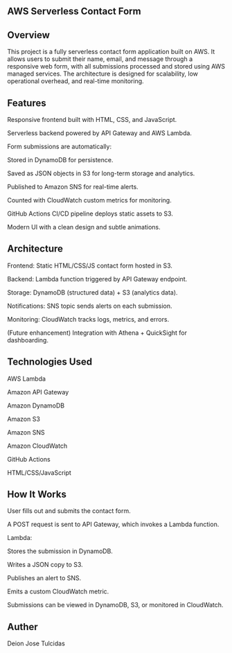 ## AWS Serverless Contact Form
## Overview

This project is a fully serverless contact form application built on AWS. It allows users to submit their name, email, and message through a responsive web form, with all submissions processed and stored using AWS managed services. The architecture is designed for scalability, low operational overhead, and real-time monitoring.

## Features

Responsive frontend built with HTML, CSS, and JavaScript.

Serverless backend powered by API Gateway and AWS Lambda.

Form submissions are automatically:

Stored in DynamoDB for persistence.

Saved as JSON objects in S3 for long-term storage and analytics.

Published to Amazon SNS for real-time alerts.

Counted with CloudWatch custom metrics for monitoring.

GitHub Actions CI/CD pipeline deploys static assets to S3.

Modern UI with a clean design and subtle animations.

## Architecture

Frontend: Static HTML/CSS/JS contact form hosted in S3.

Backend: Lambda function triggered by API Gateway endpoint.

Storage: DynamoDB (structured data) + S3 (analytics data).

Notifications: SNS topic sends alerts on each submission.

Monitoring: CloudWatch tracks logs, metrics, and errors.

(Future enhancement) Integration with Athena + QuickSight for dashboarding.

## Technologies Used

AWS Lambda

Amazon API Gateway

Amazon DynamoDB

Amazon S3

Amazon SNS

Amazon CloudWatch

GitHub Actions

HTML/CSS/JavaScript

## How It Works

User fills out and submits the contact form.

A POST request is sent to API Gateway, which invokes a Lambda function.

Lambda:

Stores the submission in DynamoDB.

Writes a JSON copy to S3.

Publishes an alert to SNS.

Emits a custom CloudWatch metric.

Submissions can be viewed in DynamoDB, S3, or monitored in CloudWatch.

## Auther
Deion Jose Tulcidas
